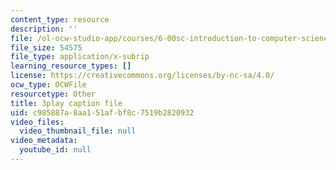 ```yaml
---
content_type: resource
description: ''
file: /ol-ocw-studio-app/courses/6-00sc-introduction-to-computer-science-and-programming-spring-2011/c985887a8aa151afbf8c7519b2820932_8I0BmT1ccuw.vtt
file_size: 54575
file_type: application/x-subrip
learning_resource_types: []
license: https://creativecommons.org/licenses/by-nc-sa/4.0/
ocw_type: OCWFile
resourcetype: Other
title: 3play caption file
uid: c985887a-8aa1-51af-bf8c-7519b2820932
video_files:
  video_thumbnail_file: null
video_metadata:
  youtube_id: null
---
```

